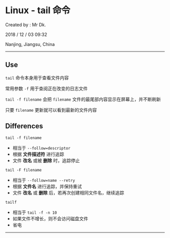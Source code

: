 # Linux - tail 命令

Created by : Mr Dk.

2018 / 12 / 03 09:32

Nanjing, Jiangsu, China

---

## Use

`tail` 命令本身用于查看文件内容

常用参数 `-f` 用于查阅正在改变的日志文件

`tail -f filename` 会把 `filename` 文件的最尾部内容显示在屏幕上，并不断刷新

只要 `filename` 更新就可以看到最新的文件内容

## Differences

`tail -f filename` 

* 相当于 `--follow=descriptor`
* 根据 **文件描述符** 进行追踪
* 文件 **改名** 或被 **删除** 时，追踪停止

`tail -F filename`

* 相当于 `--follow=name --retry`
* 根据 **文件名** 进行追踪，并保持重试
* 文件 **改名** 或 **删除** 后，若再次创建相同文件名，继续追踪

`tailf`

* 相当于 `tail -f -n 10`
* 如果文件不增长，则不会访问磁盘文件
* 省电

---

